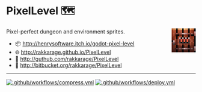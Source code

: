 # **PixelLevel** 🗺️

<img align="right" src="icon.png">

Pixel-perfect dungeon and environment sprites.

- 📦 <http://henrysoftware.itch.io/godot-pixel-level>
- 🌐 <http://rakkarage.github.io/PixelLevel>
- 📃 <http://guthub.com/rakkarage/PixelLevel>
- 📃 <http://bitbucket.org/rakkarage/PixelLevel>
---
[![.github/workflows/compress.yml](https://github.com/rakkarage/PixelLevel/actions/workflows/compress.yml/badge.svg)](https://github.com/rakkarage/PixelLevel/actions/workflows/deploy.yml)
[![.github/workflows/deploy.yml](https://github.com/rakkarage/PixelLevel/actions/workflows/deploy.yml/badge.svg)](https://github.com/rakkarage/PixelLevel/actions/workflows/deploy.yml)
